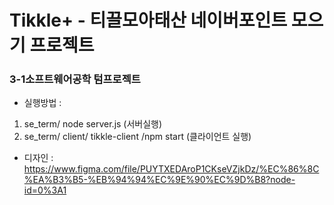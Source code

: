 # Tikkle+ - 티끌모아태산 네이버포인트 모으기 프로젝트
### 3-1소프트웨어공학 텀프로젝트

* 실행방법 : 
1. se_term/ node server.js (서버실행)
2. se_term/ client/ tikkle-client /npm start (클라이언트 실행)

* 디자인 : https://www.figma.com/file/PUYTXEDAroP1CKseVZjkDz/%EC%86%8C%EA%B3%B5-%EB%94%94%EC%9E%90%EC%9D%B8?node-id=0%3A1
